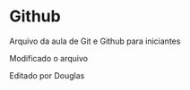 # Github

Arquivo da aula de Git e Github para iniciantes

Modificado o arquivo

Editado por Douglas